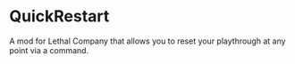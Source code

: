 # QuickRestart
 A mod for Lethal Company that allows you to reset your playthrough at any point via a command.
